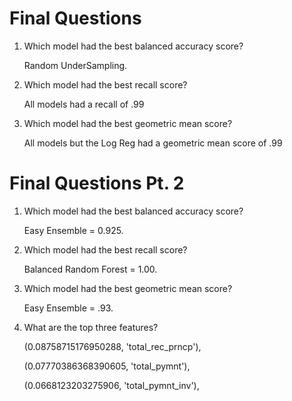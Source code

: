 # Final Questions

1. Which model had the best balanced accuracy score?

   Random UnderSampling.

2. Which model had the best recall score?

   All models had a recall of .99
   
3. Which model had the best geometric mean score?

   All models but the Log Reg had a geometric mean score of .99


# Final Questions Pt. 2

1. Which model had the best balanced accuracy score?

    Easy Ensemble = 0.925.
    
2. Which model had the best recall score?

    Balanced Random Forest = 1.00.

3. Which model had the best geometric mean score?

    Easy Ensemble = .93.

4. What are the top three features?

    (0.08758715176950288, 'total_rec_prncp'),
    
    (0.07770386368390605, 'total_pymnt'),
 
    (0.0668123203275906, 'total_pymnt_inv'),